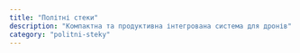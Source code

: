 ```yaml
---
title: "Політні стеки"
description: "Компактна та продуктивна інтегрована система для дронів"
category: "politni-steky"
---
```

